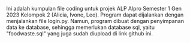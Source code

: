 Ini adalah kumpulan file coding untuk projek ALP Alpro Semester 1 Gen 2023 Kelompok 2 (Alicia, Ivone, Leo). Program dapat dijalankan dengan menjalankan file login.py. Namun, program dibuat dengan penyimpanan data ke database, sehingga memerlukan database sql, yaitu "foodwaste.sql" yang juga sudah diupload di link github ini. 
